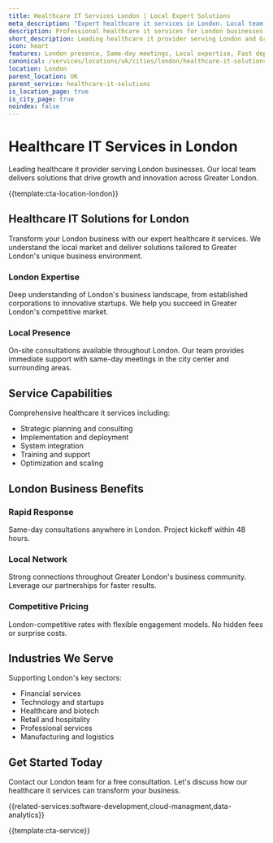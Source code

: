 ```yaml
---
title: Healthcare IT Services London | Local Expert Solutions
meta_description: "Expert healthcare it services in London. Local team, same-day consultations, proven results. Transform your business today."
description: Professional healthcare it services for London businesses
short_description: Leading healthcare it provider serving London and Greater London.
icon: heart
features: London presence, Same-day meetings, Local expertise, Fast deployment, Competitive rates, Proven track record
canonical: /services/locations/uk/cities/london/healthcare-it-solutions-london.html
location: London
parent_location: UK
parent_service: healthcare-it-solutions
is_location_page: true
is_city_page: true
noindex: false
---
```


# Healthcare IT Services in London

Leading healthcare it provider serving London businesses. Our local team delivers solutions that drive growth and innovation across Greater London.

{{template:cta-location-london}}

## Healthcare IT Solutions for London

Transform your London business with our expert healthcare it services. We understand the local market and deliver solutions tailored to Greater London's unique business environment.

### London Expertise

Deep understanding of London's business landscape, from established corporations to innovative startups. We help you succeed in Greater London's competitive market.

### Local Presence

On-site consultations available throughout London. Our team provides immediate support with same-day meetings in the city center and surrounding areas.

## Service Capabilities

Comprehensive healthcare it services including:
- Strategic planning and consulting
- Implementation and deployment
- System integration
- Training and support
- Optimization and scaling

## London Business Benefits

### Rapid Response
Same-day consultations anywhere in London. Project kickoff within 48 hours.

### Local Network
Strong connections throughout Greater London's business community. Leverage our partnerships for faster results.

### Competitive Pricing
London-competitive rates with flexible engagement models. No hidden fees or surprise costs.

## Industries We Serve

Supporting London's key sectors:
- Financial services
- Technology and startups
- Healthcare and biotech
- Retail and hospitality
- Professional services
- Manufacturing and logistics

## Get Started Today

Contact our London team for a free consultation. Let's discuss how our healthcare it services can transform your business.

{{related-services:software-development,cloud-managment,data-analytics}}

{{template:cta-service}}
